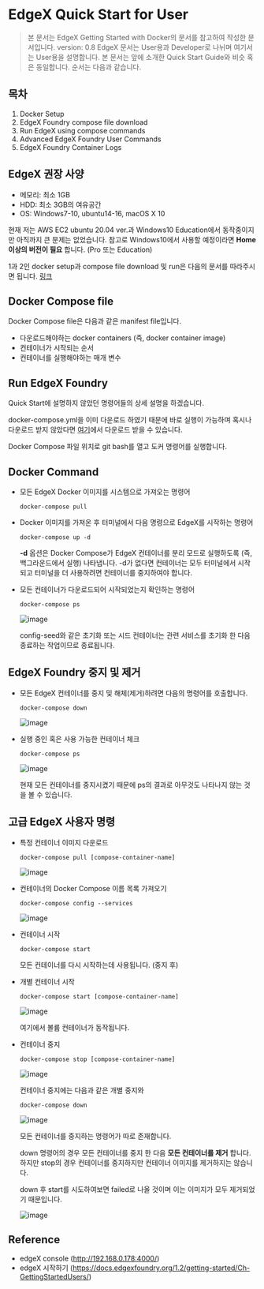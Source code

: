 EdgeX Quick Start for User
==
> 본 문서는 EdgeX Getting Started with Docker의 문서를 참고하여 작성한 문서입니다. 
> version: 0.8
EdgeX 문서는 User용과 Developer로 나뉘며 여기서는 User용을 설명합니다. 본 문서는 앞에 소개한 Quick Start Guide와 비슷 혹은 동일합니다. 순서는 다음과 같습니다. 

목차
--
1. Docker Setup
2. EdgeX Foundry compose file download
3. Run EdgeX using compose commands 
4. Advanced EdgeX Foundry User Commands
5. EdgeX Foundry Container Logs

EdgeX 권장 사양
--

- 메모리: 최소 1GB
- HDD: 최소 3GB의 여유공간
- OS: Windows7-10, ubuntu14-16, macOS X 10

현재 저는 AWS EC2 ubuntu 20.04 ver.과 Windows10 Education에서 동작중이지만 아직까지 큰 문제는 없었습니다. 참고로 Windows10에서 사용할 예정이라면 __Home 이상의 버전이 필요__ 합니다. (Pro 또는 Education)

1과 2인 docker setup과 compose file download 및 run은 다음의 문서를 따라주시면 됩니다. [링크](https://github.com/174cm/TIL/blob/master/EdgeX/EdgeX_QuickStarterGuide.md)

Docker Compose file
--

Docker Compose file은 다음과 같은 manifest file입니다. 
- 다운로드해야하는 docker containers (즉, docker container image)
- 컨테이너가 시작되는 순서
- 컨테이너를 실행해야하는 매개 변수

Run EdgeX Foundry 
--

Quick Start에 설명하지 않았던 명령어들의 상세 설명을 하겠습니다. 

docker-compose.yml을 이미 다운로드 하였기 때문에 바로 실행이 가능하며 혹시나 다운로드 받지 않았다면 [여기](https://raw.githubusercontent.com/edgexfoundry/developer-scripts/master/releases/fuji/compose-files/docker-compose-fuji.yml)에서 다운로드 받을 수 있습니다. 

Docker Compose 파일 위치로 git bash를 열고 도커 명령어를 실행합니다. 

Docker Command
--

- 모든 EdgeX Docker 이미지를 시스템으로 가져오는 명령어

    ```
    docker-compose pull
    ```
- Docker 이미지를 가져온 후 터미널에서 다음 명령으로 EdgeX를 시작하는 명령어

    ```
    docker-compose up -d
    ```
    __-d__ 옵션은 Docker Compose가 EdgeX 컨테이너를 분리 모드로 실행하도록 (즉, 백그라운드에서 실행) 나타냅니다. -d가 없다면 컨테이너는 모두 터미널에서 시작되고 터미널을 더 사용하려면 컨테이너를 중지하여야 합니다. 

- 모든 컨테이너가 다운로드되어 시작되었는지 확인하는 명령어 

    ```
    docker-compose ps
    ```
    ![image](https://github.com/174cm/TIL/blob/master/EdgeX/img/QuickStarterGuide/docker-compose_ps.PNG)
    
    config-seed와 같은 초기화 또는 시드 컨테이너는 관련 서비스를 초기화 한 다음 종료하는 작업이므로 종료됩니다. 

EdgeX Foundry 중지 및 제거
-- 

- 모든 EdgeX 컨테이너를 중지 및 해체(제거)하려면 다음의 명령어를 호출합니다. 

    ```
    docker-compose down
    ```
    ![image](https://github.com/174cm/TIL/blob/master/EdgeX/img/QuickStarterGuide/docker-compose_down.PNG)

- 실행 중인 혹은 사용 가능한 컨테이너 체크 

    ```
    docker-compose ps
    ```
    ![image](https://github.com/174cm/TIL/blob/master/EdgeX/img/QuickStarterGuide/docker-compose_down%26ps.PNG)

    현재 모든 컨테이너를 중지시켰기 때문에 ps의 결과로 아무것도 나타나지 않는 것을 볼 수 있습니다. 


고급 EdgeX 사용자 명령
--

- 특정 컨테이너 이미지 다운로드

    ```
    docker-compose pull [compose-container-name]
    ```
    ![image](https://github.com/174cm/TIL/blob/master/EdgeX/img/QuickStarterGuide/docker-compose_pull_compose-container-name.PNG)

- 컨테이너의 Docker Compose 이름 목록 가져오기 

    ```
    docker-compose config --services
    ```
    ![image](https://github.com/174cm/TIL/blob/master/EdgeX/img/QuickStarterGuide/docker-compose_config_--services.PNG)

- 컨테이너 시작

    ```
    docker-compose start
    ```

    모든 컨테이너를 다시 시작하는데 사용됩니다. (중지 후)

- 개별 컨테이너 시작

    ```
    docker-compose start [compose-container-name] 
    ```
    ![image](https://github.com/174cm/TIL/blob/master/EdgeX/img/QuickStarterGuide/docker-compose_start_volume.PNG)

    여기에서 볼륨 컨테이너가 동작됩니다. 

- 컨테이너 중지

    ```
    docker-compose stop [compose-container-name]
    ```
    ![image](https://github.com/174cm/TIL/blob/master/EdgeX/img/QuickStarterGuide/docker-compose_stop_volume.PNG)

    컨테이너 중지에는 다음과 같은 개별 중지와 

    ```
    docker-compose down
    ```
    ![image](https://github.com/174cm/TIL/blob/master/EdgeX/img/QuickStarterGuide/docker-compose_down_2.PNG)

    모든 컨테이너를 중지하는 명령어가 따로 존재합니다. 
    
    down 명령어의 경우 모든 컨테이너를 중지 한 다음 __모든 컨테이너를 제거__ 합니다.        
    하지만 stop의 경우 컨테이너를 중지하지만 컨테이너 이미지를 제거하지는 않습니다. 

    down 후 start를 시도하여보면 failed로 나올 것이며 이는 이미지가 모두 제거되었기 때문입니다. 

    ![image](https://github.com/174cm/TIL/blob/master/EdgeX/img/QuickStarterGuide/docker-compose_down%26start.PNG)


Reference
--
- edgeX console (http://192.168.0.178:4000/)
- edgeX 시작하기 (https://docs.edgexfoundry.org/1.2/getting-started/Ch-GettingStartedUsers/)